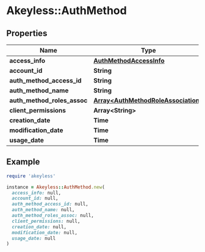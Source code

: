 # Akeyless::AuthMethod

## Properties

| Name | Type | Description | Notes |
| ---- | ---- | ----------- | ----- |
| **access_info** | [**AuthMethodAccessInfo**](AuthMethodAccessInfo.md) |  | [optional] |
| **account_id** | **String** |  | [optional] |
| **auth_method_access_id** | **String** |  | [optional] |
| **auth_method_name** | **String** |  | [optional] |
| **auth_method_roles_assoc** | [**Array&lt;AuthMethodRoleAssociation&gt;**](AuthMethodRoleAssociation.md) |  | [optional] |
| **client_permissions** | **Array&lt;String&gt;** |  | [optional] |
| **creation_date** | **Time** |  | [optional] |
| **modification_date** | **Time** |  | [optional] |
| **usage_date** | **Time** |  | [optional] |

## Example

```ruby
require 'akeyless'

instance = Akeyless::AuthMethod.new(
  access_info: null,
  account_id: null,
  auth_method_access_id: null,
  auth_method_name: null,
  auth_method_roles_assoc: null,
  client_permissions: null,
  creation_date: null,
  modification_date: null,
  usage_date: null
)
```

